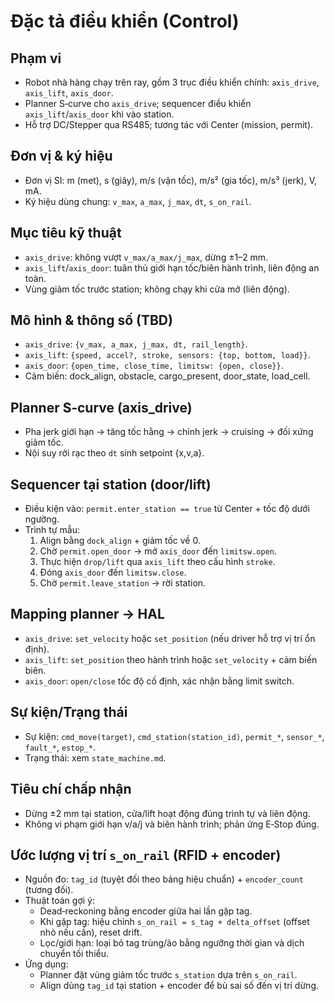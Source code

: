 # Đặc tả điều khiển (Control)

## Phạm vi
- Robot nhà hàng chạy trên ray, gồm 3 trục điều khiển chính: `axis_drive`, `axis_lift`, `axis_door`.
- Planner S‑curve cho `axis_drive`; sequencer điều khiển `axis_lift`/`axis_door` khi vào station.
- Hỗ trợ DC/Stepper qua RS485; tương tác với Center (mission, permit).

## Đơn vị & ký hiệu
- Đơn vị SI: m (met), s (giây), m/s (vận tốc), m/s² (gia tốc), m/s³ (jerk), V, mA.
- Ký hiệu dùng chung: `v_max`, `a_max`, `j_max`, `dt`, `s_on_rail`.

## Mục tiêu kỹ thuật
- `axis_drive`: không vượt `v_max/a_max/j_max`, dừng ±1–2 mm.
- `axis_lift`/`axis_door`: tuân thủ giới hạn tốc/biên hành trình, liên động an toàn.
- Vùng giảm tốc trước station; không chạy khi cửa mở (liên động).

## Mô hình & thông số (TBD)
- `axis_drive`: `{v_max, a_max, j_max, dt, rail_length}`.
- `axis_lift`: `{speed, accel?, stroke, sensors: {top, bottom, load}}`.
- `axis_door`: `{open_time, close_time, limitsw: {open, close}}`.
- Cảm biến: dock_align, obstacle, cargo_present, door_state, load_cell.

## Planner S‑curve (axis_drive)
- Pha jerk giới hạn → tăng tốc hằng → chỉnh jerk → cruising → đối xứng giảm tốc.
- Nội suy rời rạc theo `dt` sinh setpoint {x,v,a}.

## Sequencer tại station (door/lift)
- Điều kiện vào: `permit.enter_station == true` từ Center + tốc độ dưới ngưỡng.
- Trình tự mẫu:
  1) Align bằng `dock_align` + giảm tốc về 0.
  2) Chờ `permit.open_door` → mở `axis_door` đến `limitsw.open`.
  3) Thực hiện `drop/lift` qua `axis_lift` theo cấu hình `stroke`.
  4) Đóng `axis_door` đến `limitsw.close`.
  5) Chờ `permit.leave_station` → rời station.

## Mapping planner → HAL
- `axis_drive`: `set_velocity` hoặc `set_position` (nếu driver hỗ trợ vị trí ổn định).
- `axis_lift`: `set_position` theo hành trình hoặc `set_velocity` + cảm biến biên.
- `axis_door`: `open/close` tốc độ cố định, xác nhận bằng limit switch.

## Sự kiện/Trạng thái
- Sự kiện: `cmd_move(target)`, `cmd_station(station_id)`, `permit_*`, `sensor_*`, `fault_*`, `estop_*`.
- Trạng thái: xem `state_machine.md`.

## Tiêu chí chấp nhận
- Dừng ±2 mm tại station, cửa/lift hoạt động đúng trình tự và liên động.
- Không vi phạm giới hạn v/a/j và biên hành trình; phản ứng E‑Stop đúng.

## Ước lượng vị trí `s_on_rail` (RFID + encoder)
- Nguồn đo: `tag_id` (tuyệt đối theo bảng hiệu chuẩn) + `encoder_count` (tương đối).
- Thuật toán gợi ý:
  - Dead‑reckoning bằng encoder giữa hai lần gặp tag.
  - Khi gặp tag: hiệu chỉnh `s_on_rail = s_tag + delta_offset` (offset nhỏ nếu cần), reset drift.
  - Lọc/giới hạn: loại bỏ tag trùng/ảo bằng ngưỡng thời gian và dịch chuyển tối thiểu.
- Ứng dụng:
  - Planner đặt vùng giảm tốc trước `s_station` dựa trên `s_on_rail`.
  - Align dùng `tag_id` tại station + encoder để bù sai số đến vị trí dừng.
